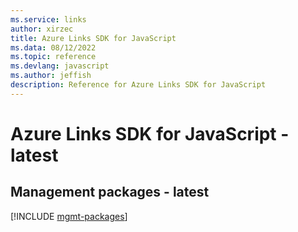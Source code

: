 ```yaml
---
ms.service: links
author: xirzec
title: Azure Links SDK for JavaScript
ms.data: 08/12/2022
ms.topic: reference
ms.devlang: javascript
ms.author: jeffish
description: Reference for Azure Links SDK for JavaScript
---
```

# Azure Links SDK for JavaScript - latest

## Management packages - latest
[!INCLUDE [mgmt-packages](links-mgmt-index.md)]